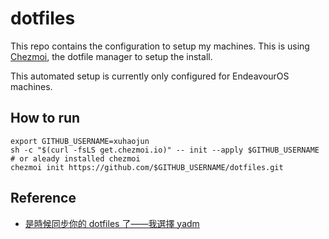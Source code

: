 # dotfiles

This repo contains the configuration to setup my machines. This is using [Chezmoi](https://chezmoi.io), the dotfile manager to setup the install.

This automated setup is currently only configured for EndeavourOS machines.

## How to run

```shell
export GITHUB_USERNAME=xuhaojun
sh -c "$(curl -fsLS get.chezmoi.io)" -- init --apply $GITHUB_USERNAME
# or aleady installed chezmoi
chezmoi init https://github.com/$GITHUB_USERNAME/dotfiles.git
```

## Reference
- [是時候同步你的 dotfiles 了——我選擇 yadm](https://blog.kyomind.tw/yadm/)
